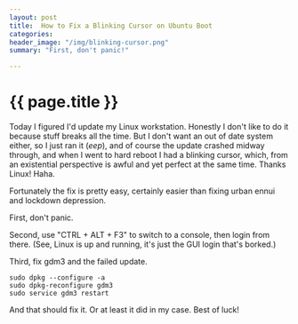 ```yaml
---
layout: post
title:  How to Fix a Blinking Cursor on Ubuntu Boot
categories:
header_image: "/img/blinking-cursor.png"
summary: "First, don't panic!"

---
```


# {{ page.title }}

Today I figured I'd update my Linux workstation. Honestly I don't like to do it because stuff breaks all the time. But I don't want an out of date system either, so I just ran it (*eep*), and of course the update crashed midway through, and when I went to hard reboot I had a blinking cursor, which, from an existential perspective is awful and yet perfect at the same time. Thanks Linux! Haha.

Fortunately the fix is pretty easy, certainly easier than fixing urban ennui and lockdown depression.

First, don't panic.

Second, use "CTRL + ALT + F3" to switch to a console, then login from there. (See, Linux is up and running, it's just the GUI login that's borked.)

Third, fix gdm3 and the failed update.

```
sudo dpkg --configure -a
sudo dpkg-reconfigure gdm3
sudo service gdm3 restart
```

And that should fix it. Or at least it did in my case. Best of luck!


